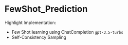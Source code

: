 # FewShot_Prediction

Highlight Implementation:
- Few Shot learning using ChatCompletion `gpt-3.5-turbo`
- Self-Consistency Sampling